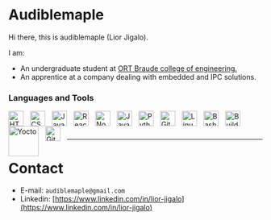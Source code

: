 # Audiblemaple
Hi there, this is audiblemaple (Lior Jigalo).

I am:
* An undergraduate student at [ORT Braude college of engineering.](https://w3.braude.ac.il/?lang=en)
* An apprentice at a company dealing with embedded and IPC solutions.

### Languages and Tools
<img align="left" alt="HTML"       width="30px" style="padding-right:10px;" src="https://cdn.jsdelivr.net/gh/devicons/devicon/icons/html5/html5-plain.svg"           title="HTML" />
<img align="left" alt="CSS"        width="30px" style="padding-right:10px;" src="https://cdn.jsdelivr.net/gh/devicons/devicon/icons/css3/css3-plain.svg"             title="CSS"/>
<img align="left" alt="JavaScript" width="30px" style="padding-right:10px;" src="https://cdn.jsdelivr.net/gh/devicons/devicon/icons/javascript/javascript-plain.svg" title="JavaScript"/>
<img align="left" alt="React"      width="30px" style="padding-right:10px;" src="https://cdn.jsdelivr.net/gh/devicons/devicon/icons/react/react-original.svg"        title="React"/>
<img align="left" alt="NodeJS"     width="30px" style="padding-right:10px;" src="https://cdn.jsdelivr.net/gh/devicons/devicon/icons/nodejs/nodejs-original.svg"      title="NodeJS"/>
<img align="left" alt="Java"       width="30px" style="padding-right:10px;" src="https://cdn.jsdelivr.net/gh/devicons/devicon/icons/java/java-original.svg"          title="Java"/>
<img align="left" alt="Python"     width="30px" style="padding-right:10px;" src="https://cdn.jsdelivr.net/gh/devicons/devicon/icons/python/python-plain.svg"         title="Python"/>
<!-- <img align="left" alt="C++"        width="30px" style="padding-right:10px;" src="https://cdn.jsdelivr.net/gh/devicons/devicon/icons/cplusplus/cplusplus-line.svg"    title="C++"/> -->
<img align="left" alt="GitHub"     width="30px" style="padding-right:10px;" src="https://cdn.jsdelivr.net/gh/devicons/devicon/icons/github/github-original.svg"      title="GitHub"/>
<img align="left" alt="Linux"      width="30px" style="padding-right:10px;" src="https://cdn.jsdelivr.net/gh/devicons/devicon/icons/linux/linux-original.svg"        title="Linux"/>
<img align="left" alt="Bash"       width="30px" style="padding-right:10px;" src="https://cdn.jsdelivr.net/gh/devicons/devicon/icons/bash/bash-original.svg"          title="Bash"/>
<img align="left" alt="BuildRoot"  width="30px" style="padding-right:10px;" src="https://buildroot.org/images/logo.png"                                              title="BuildRoot"/>
<img align="left" alt="Yocto"      width="60px" style="padding-right:10px;" src="https://upload.wikimedia.org/wikipedia/commons/0/00/Yocto_Project_logo.svg"         title="Yocto"/>
<img align="left" alt="Git"        width="30px" style="padding-right:10px;" src="https://cdn.jsdelivr.net/gh/devicons/devicon/icons/git/git-original.svg"            title="Git"/>
<br />

#

---
# Contact
* E-mail: `audiblemaple@gmail.com`
* Linkedin: [https://www.linkedin.com/in/lior-jigalo](https://www.linkedin.com/in/lior-jigalo)

